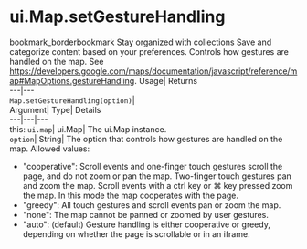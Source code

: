  
#  ui.Map.setGestureHandling
bookmark_borderbookmark Stay organized with collections  Save and categorize content based on your preferences. 
Controls how gestures are handled on the map. 
See https://developers.google.com/maps/documentation/javascript/reference/map#MapOptions.gestureHandling.
Usage| Returns  
---|---  
`Map.setGestureHandling(option)`|   
Argument| Type| Details  
---|---|---  
this: `ui.map`| ui.Map| The ui.Map instance.  
`option`| String| The option that controls how gestures are handled on the map. Allowed values: 
  * "cooperative": Scroll events and one-finger touch gestures scroll the page, and do not zoom or pan the map. Two-finger touch gestures pan and zoom the map. Scroll events with a ctrl key or ⌘ key pressed zoom the map. In this mode the map cooperates with the page.
  * "greedy": All touch gestures and scroll events pan or zoom the map.
  * "none": The map cannot be panned or zoomed by user gestures.
  * "auto": (default) Gesture handling is either cooperative or greedy, depending on whether the page is scrollable or in an iframe.

  
